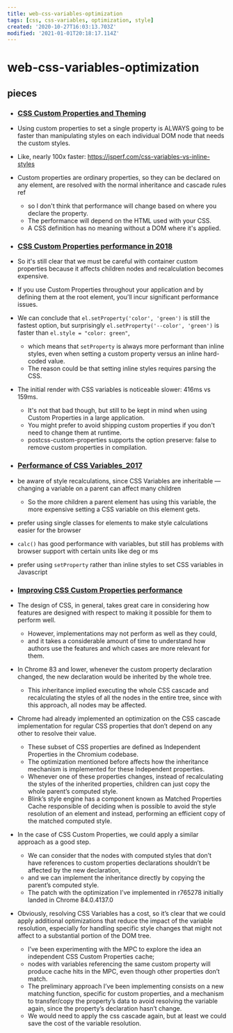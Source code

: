 ```yaml
---
title: web-css-variables-optimization
tags: [css, css-variables, optimization, style]
created: '2020-10-27T16:03:13.703Z'
modified: '2021-01-01T20:18:17.114Z'
---
```


# web-css-variables-optimization

## pieces

- ### [CSS Custom Properties and Theming](https://css-tricks.com/css-custom-properties-theming/)
- Using custom properties to set a single property is ALWAYS going to be faster than manipulating styles on each individual DOM node that needs the custom styles.
- Like, nearly 100x faster: https://jsperf.com/css-variables-vs-inline-styles

- Custom properties are ordinary properties, so they can be declared on any element, are resolved with the normal inheritance and cascade rules ref 
  - so I don't think that performance will change based on where you declare the property. 
  - The performance will depend on the HTML used with your CSS.
  - A CSS definition has no meaning without a DOM where it's applied.

- ### [CSS Custom Properties performance in 2018](https://blog.jiayihu.net/css-custom-properties-performance-in-2018/)
- So it's still clear that we must be careful with container custom properties because it affects children nodes and recalculation becomes expensive. 
- If you use Custom Properties throughout your application and by defining them at the root element, you'll incur significant performance issues.
- We can conclude that `el.setProperty('color', 'green')` is still the fastest option, but surprisingly `el.setProperty('--color', 'green')` is faster than `el.style = "color: green"`, 
  - which means that `setProperty` is always more performant than inline styles, even when setting a custom property versus an inline hard-coded value. 
  - The reason could be that setting inline styles requires parsing the CSS.
- The initial render with CSS variables is noticeable slower: 416ms vs 159ms. 
  - It's not that bad though, but still to be kept in mind when using Custom Properties in a large application.
  - You might prefer to avoid shipping custom properties if you don't need to change them at runtime. 
  - postcss-custom-properties supports the option preserve: false to remove custom properties in compilation.

- ### [Performance of CSS Variables_2017](https://lisilinhart.info/posts/css-variables-performance/)
- be aware of style recalculations, since CSS Variables are inheritable — changing a variable on a parent can affect many children
  - So the more children a parent element has using this variable, the more expensive setting a CSS variable on this element gets.
- prefer using single classes for elements to make style calculations easier for the browser
- `calc()` has good performance with variables, but still has problems with browser support with certain units like deg or ms
- prefer using `setProperty` rather than inline styles to set CSS variables in Javascript

- ### [Improving CSS Custom Properties performance](https://blogs.igalia.com/jfernandez/2020/08/13/improving-css-custom-properties-performance/)
- The design of CSS, in general, takes great care in considering how features are designed with respect to making it possible for them to perform well. 
  - However, implementations may not perform as well as they could, 
  - and it takes a considerable amount of time to understand how authors use the features and which cases are more relevant for them.
- In Chrome 83 and lower, whenever the custom property declaration changed, the new declaration would be inherited by the whole tree. 
  - This inheritance implied executing the whole CSS cascade and recalculating the styles of all the nodes in the entire tree, since with this approach, all nodes may be affected.
- Chrome had already implemented an optimization on the CSS cascade implementation for regular CSS properties that don’t depend on any other to resolve their value. 
  - These subset of CSS properties are defined as Independent Properties in the Chromium codebase.
  - The optimization mentioned before affects how the inheritance mechanism is implemented for these Independent properties. 
  - Whenever one of these properties changes, instead of recalculating the styles of the inherited properties, children can just copy the whole parent’s computed style. 
  - Blink’s style engine has a component known as Matched Properties Cache responsible of deciding when is possible to avoid the style resolution of an element and instead, performing an efficient copy of the matched computed style. 
- In the case of CSS Custom Properties, we could apply a similar approach as a good step. 
  - We can consider that the nodes with computed styles that don’t have references to custom properties declarations shouldn’t be affected by the new declaration, 
  - and we can implement the inheritance directly by copying the parent’s computed style. 
  - The patch with the optimization I’ve implemented in r765278 initially landed in Chrome 84.0.4137.0
- Obviously, resolving CSS Variables has a cost, so it’s clear that we could apply additional optimizations that reduce the impact of the variable resolution, especially for handling specific style changes that might not affect to a substantial portion of the DOM tree. 
  - I’ve been experimenting with the MPC to explore the idea an independent CSS Custom Properties cache; 
  - nodes with variables referencing the same custom property will produce cache hits in the MPC, even though other properties don’t match.
  - The preliminary approach I’ve been implementing consists on a new matching function, specific for custom properties, and a mechanism to transfer/copy the property’s data to avoid resolving the variable again, since the property’s declaration hasn’t change. 
  - We would need to apply the css cascade again, but at least we could save the cost of the variable resolution.
